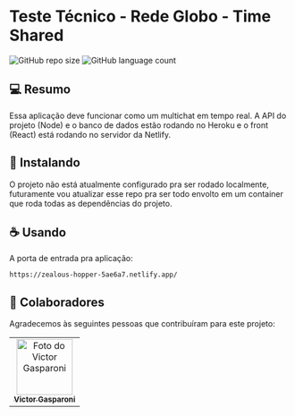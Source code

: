 # Teste Técnico - Rede Globo - Time Shared
<!---Esses são exemplos. Veja https://shields.io para outras pessoas ou para personalizar este conjunto de escudos. Você pode querer incluir dependências, status do projeto e informações de licença aqui--->

![GitHub repo size](https://img.shields.io/github/repo-size/iuricode/README-template?style=for-the-badge)
![GitHub language count](https://img.shields.io/github/languages/count/iuricode/README-template?style=for-the-badge)

## 💻 Resumo
Essa aplicação deve funcionar como um multichat em tempo real.
A API do projeto (Node) e o banco de dados estão rodando no Heroku e o front (React) está rodando no servidor da Netlify.

## 🚀 Instalando

O projeto não está atualmente configurado pra ser rodado localmente, futuramente vou atualizar esse repo pra ser todo envolto em um container que roda todas as dependências do projeto.

## ☕ Usando

A porta de entrada pra aplicação: 

```
https://zealous-hopper-5ae6a7.netlify.app/
```

## 🤝 Colaboradores

Agradecemos às seguintes pessoas que contribuíram para este projeto:

<table>
  <tr>
    <td align="center">
      <a href="#">
        <img src="https://media-exp1.licdn.com/dms/image/C4D03AQH30C9rSVqw8A/profile-displayphoto-shrink_800_800/0/1609271344371?e=1634169600&v=beta&t=KRJcWkx7oO21kIjdjmGbpvnJHT5dxHAeY536daj8aZQ" width="100px;" alt="Foto do Victor Gasparoni"/><br>
        <sub>
          <b>Victor Gasparoni</b>
        </sub>
      </a>
    </td>
  </tr>
</table>
